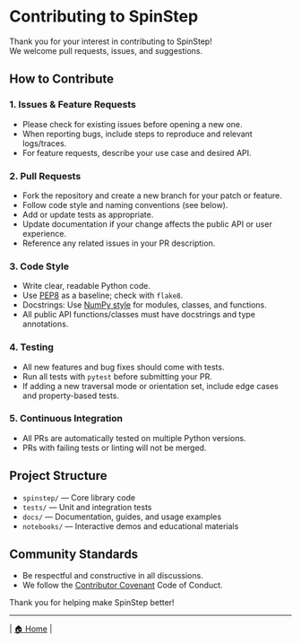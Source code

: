 # Contributing to SpinStep

Thank you for your interest in contributing to SpinStep!  
We welcome pull requests, issues, and suggestions.

## How to Contribute

### 1. Issues & Feature Requests
- Please check for existing issues before opening a new one.
- When reporting bugs, include steps to reproduce and relevant logs/traces.
- For feature requests, describe your use case and desired API.

### 2. Pull Requests

- Fork the repository and create a new branch for your patch or feature.
- Follow code style and naming conventions (see below).
- Add or update tests as appropriate.
- Update documentation if your change affects the public API or user experience.
- Reference any related issues in your PR description.

### 3. Code Style

- Write clear, readable Python code.
- Use [PEP8](https://www.python.org/dev/peps/pep-0008/) as a baseline; check with `flake8`.
- Docstrings: Use [NumPy style](https://numpydoc.readthedocs.io/en/latest/format.html) for modules, classes, and functions.
- All public API functions/classes must have docstrings and type annotations.

### 4. Testing

- All new features and bug fixes should come with tests.
- Run all tests with `pytest` before submitting your PR.
- If adding a new traversal mode or orientation set, include edge cases and property-based tests.

### 5. Continuous Integration

- All PRs are automatically tested on multiple Python versions.
- PRs with failing tests or linting will not be merged.

## Project Structure

- `spinstep/` — Core library code
- `tests/` — Unit and integration tests
- `docs/` — Documentation, guides, and usage examples
- `notebooks/` — Interactive demos and educational materials

## Community Standards

- Be respectful and constructive in all discussions.
- We follow the [Contributor Covenant](https://www.contributor-covenant.org/) Code of Conduct.

Thank you for helping make SpinStep better!

---
| [🏠 Home](index.md) |
